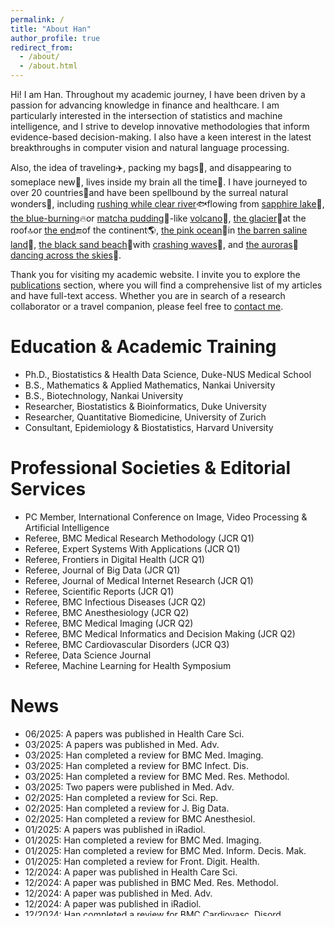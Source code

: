 ```yaml
---
permalink: /
title: "About Han"
author_profile: true
redirect_from: 
  - /about/
  - /about.html
---
```


Hi! I am Han. Throughout my academic journey, I have been driven by a passion for advancing knowledge in finance and healthcare. I am particularly interested in the intersection of statistics and machine intelligence, and I strive to develop innovative methodologies that inform evidence-based decision-making. I also have a keen interest in the latest breakthroughs in computer vision and natural language processing.

Also, the idea of traveling✈️, packing my bags🧳, and disappearing to someplace new📸, lives inside my brain all the time🧠. I have journeyed to over 20 countries🧭and have been spellbound by the surreal natural wonders🌄, including [rushing while clear river](/files/travel/river.jpg)🐟flowing from [sapphire lake](/files/travel/lake.jpg)🦢, [the blue-burning](/files/travel/blue_fire.jpg)🔥or [matcha pudding](/files/travel/matcha.jpg)🍵-like [volcano](/files/travel/volcano.jpg)🌋, [the glacier](/files/travel/glacier.jpg)🧊at the roof🔝or [the end](/files/travel/earth_end.jpg)🔚of the continent🌎, [the pink ocean](/files/travel/pink_lake.jpg)🦩in [the barren saline land](/files/travel/barren.jpg)🌵, [the black sand beach](/files/travel/black_beach.jpg)🐚with [crashing waves](/files/travel/waves.jpg)🌊, and [the auroras](/files/travel/aurora.jpg)🌌[dancing across the skies](/files/travel/aurora_dancing.jpg)🌠. 

Thank you for visiting my academic website. I invite you to explore the [publications](https://han-yuan-med.github.io/publications/) section, where you will find a comprehensive list of my articles and have full-text access. Whether you are in search of a research collaborator or a travel companion, please feel free to <a href="mailto:yuan.han@u.duke.nus.edu">contact me</a>.

# Education & Academic Training
* Ph.D., Biostatistics & Health Data Science, Duke-NUS Medical School
* B.S., Mathematics & Applied Mathematics, Nankai University
* B.S., Biotechnology, Nankai University
* Researcher, Biostatistics & Bioinformatics, Duke University
* Researcher, Quantitative Biomedicine, University of Zurich
* Consultant, Epidemiology & Biostatistics, Harvard University

# Professional Societies & Editorial Services
* PC Member, International Conference on Image, Video Processing & Artificial Intelligence
* Referee, BMC Medical Research Methodology (JCR Q1)
* Referee, Expert Systems With Applications (JCR Q1)
* Referee, Frontiers in Digital Health (JCR Q1)
* Referee, Journal of Big Data (JCR Q1)
* Referee, Journal of Medical Internet Research (JCR Q1)
* Referee, Scientific Reports (JCR Q1)
* Referee, BMC Infectious Diseases (JCR Q2)
* Referee, BMC Anesthesiology (JCR Q2)
* Referee, BMC Medical Imaging (JCR Q2)
* Referee, BMC Medical Informatics and Decision Making (JCR Q2)
* Referee, BMC Cardiovascular Disorders (JCR Q3)
* Referee, Data Science Journal
* Referee, Machine Learning for Health Symposium

# News
<ul style="width: auto; height: 300px; overflow: auto">
  <li>06/2025: A papers was published in Health Care Sci.</li>
  <li>03/2025: A papers was published in Med. Adv.</li>
  <li>03/2025: Han completed a review for BMC Med. Imaging.</li>
  <li>03/2025: Han completed a review for BMC Infect. Dis.</li>
  <li>03/2025: Han completed a review for BMC Med. Res. Methodol.</li>
  <li>03/2025: Two papers were published in Med. Adv.</li>
  <li>02/2025: Han completed a review for Sci. Rep.</li>
  <li>02/2025: Han completed a review for J. Big Data.</li>
  <li>02/2025: Han completed a review for BMC Anesthesiol.
  <li>01/2025: A papers was published in iRadiol.</li>
  <li>01/2025: Han completed a review for BMC Med. Imaging.</li>
  <li>01/2025: Han completed a review for BMC Med. Inform. Decis. Mak.</li>
  <li>01/2025: Han completed a review for Front. Digit. Health.</li>
  <li>12/2024: A paper was published in Health Care Sci.</li>
  <li>12/2024: A paper was published in BMC Med. Res. Methodol.</li>
  <li>12/2024: A paper was published in Med. Adv.</li>
  <li>12/2024: A paper was published in iRadiol.</li>
  <li>12/2024: Han completed a review for BMC Cardiovasc. Disord.</li>
  <li>11/2024: Han completed a review for Sci. Rep.</li>
  <li>11/2024: Han completed a review for J. Med. Internet Res.</li>
  <li>10/2024: A paper was published in Asia-Pac. J. Ophthalmol.</li>
  <li>09/2024: Han completed his oral defense of Ph.D. thesis.</li>
  <li>09/2024: A paper was published in Health Care Sci.</li>
  <li>08/2024: A paper was published in J. Biomed. Inform.</li>
  <li>07/2024: A project was spotlighted by Duke-NUS news.</li>
  <li>07/2024: Two papers were published in Med. Adv.</li>
  <li>05/2024: Han completed three reviews for IVPAI, Full Paper Track.</li>
  <li>12/2023: A paper was published in IEEE Trans. Neural Netw. Learn. Syst.</li>
  <li>11/2023: Han made a poster presentation at AI Health Summit, Abstract Track.</li>
  <li>10/2023: Han completed a review for Expert Syst. Appl.</li>
  <li>10/2023: Han completed three reviews for ML4H, Full Paper Track.</li>
  <li>10/2023: A paper was published in J. Biomed. Inform.</li>
  <li>08/2023: A paper was published in Artif. Intell. Med.</li>
  <li>08/2023: Han completed a review for Expert Syst. Appl.</li>
  <li>07/2023: Han completed a review for Data Sci. J.</li>
  <li>07/2023: Han made a poster presentation at MIDL, Short Paper Track.</li>
  <li>07/2023: Han started his research scholar journey at Duke University.</li>
  <li>06/2023: A paper was published in STAR Protoc.</li>
  <li>05/2023: Han made two oral presentations at ICLR, Tiny Paper Track.</li>
  <li>03/2023: Han obtained the student accommodation awards of ICLR.</li>
  <li>12/2022: Han obtained the pre-doctoral research exchange awards.</li>
  <li>05/2022: A paper was published in J. Biomed. Inform.</li>
  <li>02/2022: A paper was published in J. Biomed. Inform.</li>
  <li>02/2022: Han obtained the runner-up of the annual student research symposium.</li>
  <li>01/2022: A paper was published in J. Biomed. Inform.</li>
  <li>01/2022: Han started his research scholar journey at University of Zurich.</li>
  <li>06/2021: A R package was officially released in CRAN.</li>
  <li>06/2021: A paper was published in J. Exp. Clin. Cancer Res.</li>
  <li>02/2021: Han made an oral presentation at ICMHI, Full Paper Track.</li>
  <li>10/2020: A paper was published in Front. Oncol.</li>
  <li>09/2020: A paper was published in Int. J. Biostat.</li>
  <li>08/2020: Han started his Ph.D. study at Duke-NUS Medical School.</li>
  <li>07/2019: Han started his consultant journey at Harvard University.</li>
  <li>06/2019: Han obtained his double B.S. degrees with distinction.</li>
  <li>12/2018: Han obtained the 3rd prize of excellent undergraduate scholarship.</li>
  <li>12/2017: Han obtained the 1st prize of excellent undergraduate scholarship.</li>
  <li>08/2017: Han started his macro research analyst journey at Founder Securities.</li>
  <li>12/2016: Han obtained the 1st prize of excellent undergraduate scholarship.</li>
  <li>08/2016: Han started his banking advisor journey at Bank of China.</li>
  <li>09/2015: Han started his undergraduate study at Nankai University.</li>
</ul>
